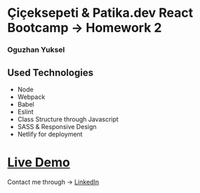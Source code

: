 # Çiçeksepeti & Patika.dev React Bootcamp -> Homework 2
### Oguzhan Yuksel

## Used Technologies

- Node
- Webpack
- Babel
- Eslint
- Class Structure through Javascript
- SASS & Responsive Design
- Netlify for deployment

# [Live Demo](https://agitated-goldstine-9d6cd3.netlify.app/)

Contact me through -> [LinkedIn](in.com/in/developeroguzyuksel/)
